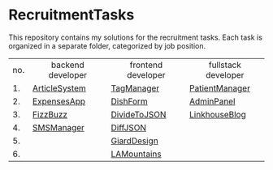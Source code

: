 # RecruitmentTasks
This repository contains my solutions for the recruitment tasks. Each task is organized in a separate folder, categorized by job position.

<table>
  <tr>
    <td>no.</td>
    <td align="center">backend developer</td>
    <td align="center">frontend developer</td>
    <td align="center">fullstack developer</td>
  </tr>
  <tr>
    <td>1.</td>
    <td>
      <a href="https://github.com/SzymCode/RecruitmentTasks/tree/main/backend%20developer/ArticleSystem">	
        ArticleSystem
      </a>	
    </td>
    <td>
      <a href="https://github.com/SzymCode/RecruitmentTasks/tree/main/fullstack%20developer/TagManager">
        TagManager
      </a>
    </td>
    <td>
      <a href="https://github.com/SzymCode/RecruitmentTasks/tree/main/fullstack%20developer/PatientManager">
        PatientManager
      </a>
    </td>
  </tr>
  <tr>
    <td>2.</td>
    <td>
      <a href="https://github.com/SzymCode/RecruitmentTasks/tree/main/backend%20developer/ExpensesApp">	
        ExpensesApp
      </a>
    </td>
    <td>      
      <a href="https://github.com/SzymCode/RecruitmentTasks/tree/main/frontend%20developer/DishForm">
        DishForm
      </a>
    </td>
    <td>
      <a href="https://github.com/SzymCode/RecruitmentTasks/tree/main/fullstack%20developer/AdminPanel">	
        AdminPanel
      </a>
    </td>
  </tr>  
  <tr>
    <td>3.</td>
    <td>
      <a href="https://github.com/SzymCode/RecruitmentTasks/tree/main/backend%20developer/FizzBuzz">
        FizzBuzz
      </a>  
    </td>
    <td>      
      <a href="https://github.com/SzymCode/RecruitmentTasks/tree/main/frontend%20developer/DivideToJSON">
        DivideToJSON
      </a>  
    </td>
    <td>
      <a href="https://github.com/SzymCode/RecruitmentTasks/tree/main/fullstack%20developer/LinkhouseBlog">
        LinkhouseBlog
      </a>
    </td>
  </tr>  
  <tr>
    <td>4.</td>
    <td>
      <a href="https://github.com/SzymCode/RecruitmentTasks/tree/main/backend%20developer/SMSManager">	
        SMSManager
      </a>
    </td>
    <td>
      <a href="https://github.com/SzymCode/RecruitmentTasks/tree/main/frontend%20developer/DiffJSON">
        DiffJSON
      </a>
    </td>
    <td></td>
  </tr>  
  <tr>
    <td>5.</td>
    <td></td>
    <td>  
      <a href="https://github.com/SzymCode/RecruitmentTasks/tree/main/frontend%20developer/GiardDesign">
        GiardDesign
      </a> 
    </td>
    <td></td>
  </tr>
  <tr>
    <td>6.</td>
    <td></td>
    <td>  
      <a href="https://github.com/SzymCode/RecruitmentTasks/tree/main/frontend%20developer/LAMountains">
        LAMountains
      </a>
    </td>
    <td></td>
  </tr>  
</table>



